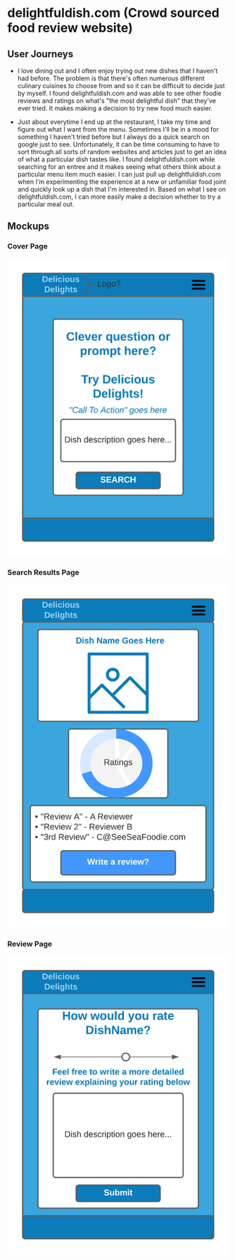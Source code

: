 # delightfuldish.com (Crowd sourced food review website)

## User Journeys 

* I love dining out and I often enjoy trying out new dishes that I haven't had before. The problem is that there's often numerous different culinary cuisines to choose from and so it can be difficult to decide just by myself. I found delightfuldish.com and was able to see other foodie reviews and ratings on what's "the most delightful dish" that they've ever tried. It makes making a decision to try new food much easier. 

* Just about everytime I end up at the restaurant, I take my time and figure out what I want from the menu. Sometimes I'll be in a mood for something I haven't tried before but I always do a quick search on google just to see. Unfortunately, it can be time consuming to have to sort through all sorts of random websites and articles just to get an idea of what a particular dish tastes like. I found delightfuldish.com while searching for an entree and it makes seeing what others think about a particular menu item much easier. I can just pull up delightfuldish.com when I'm experimenting the experience at a new or unfamiliar food joint and quickly look up a dish that I'm interested in. Based on what I see on delightfuldish.com, I can more easily make a decision whether to try a particular meal out. 

## Mockups
### Cover Page
![Cover Page](./mockups/homepage.png)

### Search Results Page
![Search Results Page](./mockups/search_results.png)

### Review Page 
![Review page](./mockups/new-user-rating-review.png)
